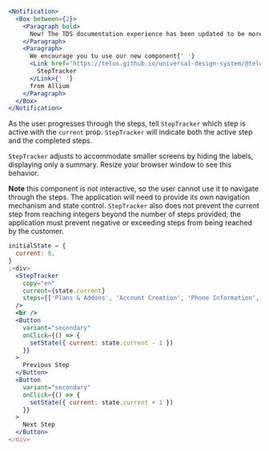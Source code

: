 ```jsx noeditor
<Notification>
  <Box between={2}>
    <Paragraph bold>
      New! The TDS documentation experience has been updated to be more performant!
    </Paragraph>
    <Paragraph>
      We encourage you tu use our new component{' '}
      <Link href="https://telus.github.io/universal-design-system/@telus-uds/ds-allium/components/components/step-tracker">
        StepTracker
      </Link>{' '}
      from Allium
    </Paragraph>
  </Box>
</Notification>
```

As the user progresses through the steps, tell `StepTracker` which step is active with the `current` prop. `StepTracker`
will indicate both the active step and the completed steps.

`StepTracker` adjusts to accommodate smaller screens by hiding the labels, displaying only a summary. Resize your browser
window to see this behavior.

**Note** this component is not interactive, so the user cannot use it to navigate through the steps. The application will
need to provide its own navigation mechanism and state control. `StepTracker` also does not prevent the current step
from reaching integers beyond the number of steps provided; the application must prevent negative or exceeding
steps from being reached by the customer.

```jsx
initialState = {
  current: 0,
}
;<div>
  <StepTracker
    copy="en"
    current={state.current}
    steps={['Plans & Addons', 'Account Creation', 'Phone Information', 'Payment Setup', 'Submit']}
  />
  <br />
  <Button
    variant="secondary"
    onClick={() => {
      setState({ current: state.current - 1 })
    }}
  >
    Previous Step
  </Button>
  <Button
    variant="secondary"
    onClick={() => {
      setState({ current: state.current + 1 })
    }}
  >
    Next Step
  </Button>
</div>
```
